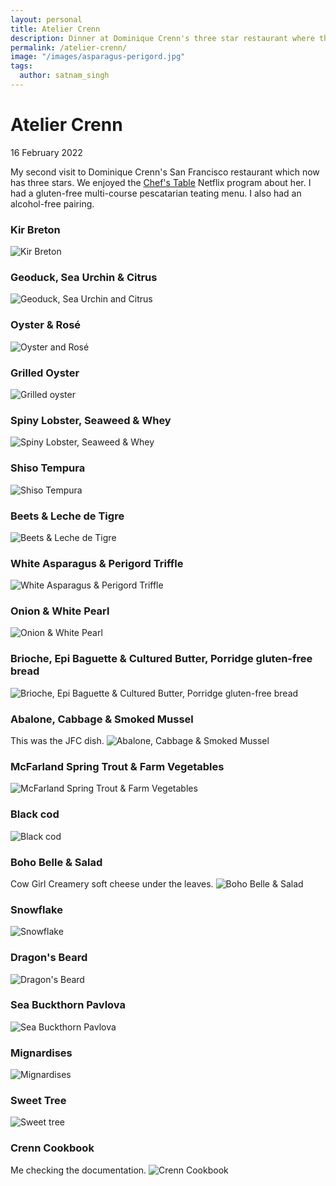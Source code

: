 ```yaml
---
layout: personal
title: Atelier Crenn
description: Dinner at Dominique Crenn's three star restaurant where the menu is described with poetry.
permalink: /atelier-crenn/
image: "/images/asparagus-perigord.jpg"
tags:
  author: satnam_singh
---
```

# Atelier Crenn
16 February 2022

My second visit to Dominique Crenn's San Francisco restaurant which now has three stars. We enjoyed the [Chef's Table](https://www.netflix.com/watch/80075152) Netflix program about her. I had a gluten-free multi-course pescatarian teating menu. I also had an alcohol-free pairing.

### Kir Breton
![Kir Breton](/images/kir-breton.jpg)

### Geoduck, Sea Urchin & Citrus
![Geoduck, Sea Urchin and Citrus](/images/geoduck-sea-urchin.jpg)

### Oyster & Rosé
![Oyster and Rosé](/images/oyster-rose.jpg)

### Grilled Oyster
![Grilled oyster](/images/grilled-oyster.jpg)

### Spiny Lobster, Seaweed & Whey
![Spiny Lobster, Seaweed & Whey](/images/spiny-lobster.jpg)

### Shiso Tempura
![Shiso Tempura](/images/shiso-tempura.jpg)

### Beets & Leche de Tigre
![Beets & Leche de Tigre](/images/beets-leche.jpg)

### White Asparagus & Perigord Triffle
![White Asparagus & Perigord Triffle](/images/asparagus-perigord.jpg)

### Onion & White Pearl
![Onion & White Pearl](/images/onion-white-pearl.jpg)

### Brioche, Epi Baguette & Cultured Butter, Porridge gluten-free bread
![Brioche, Epi Baguette & Cultured Butter, Porridge gluten-free bread](/images/brioche-epi-gf.jpg)

### Abalone, Cabbage & Smoked Mussel
This was the JFC dish.
![Abalone, Cabbage & Smoked Mussel](/images/abalone-smoked-mussel.jpg)

### McFarland Spring Trout & Farm Vegetables
![McFarland Spring Trout & Farm Vegetables](/images/trout-farm-vegetables.jpg)

### Black cod
![Black cod](/images/black-cod-crenn.jpg)

### Boho Belle & Salad
Cow Girl Creamery soft cheese under the leaves.
![Boho Belle & Salad](/images/boho-belle.jpg)

### Snowflake
![Snowflake](/images/snowflake-crenn.jpg)

### Dragon's Beard
![Dragon's Beard](/images/dragons-beard.jpg)

### Sea Buckthorn Pavlova
![Sea Buckthorn Pavlova](/images/sea-buckthorn.jpg)

### Mignardises
![Mignardises](/images/mignardises.jpg)

### Sweet Tree
![Sweet tree](/images/sweet-tree.jpg)

### Crenn Cookbook
Me checking the documentation.
![Crenn Cookbook](/images/satnam-crenn-book.jpg)